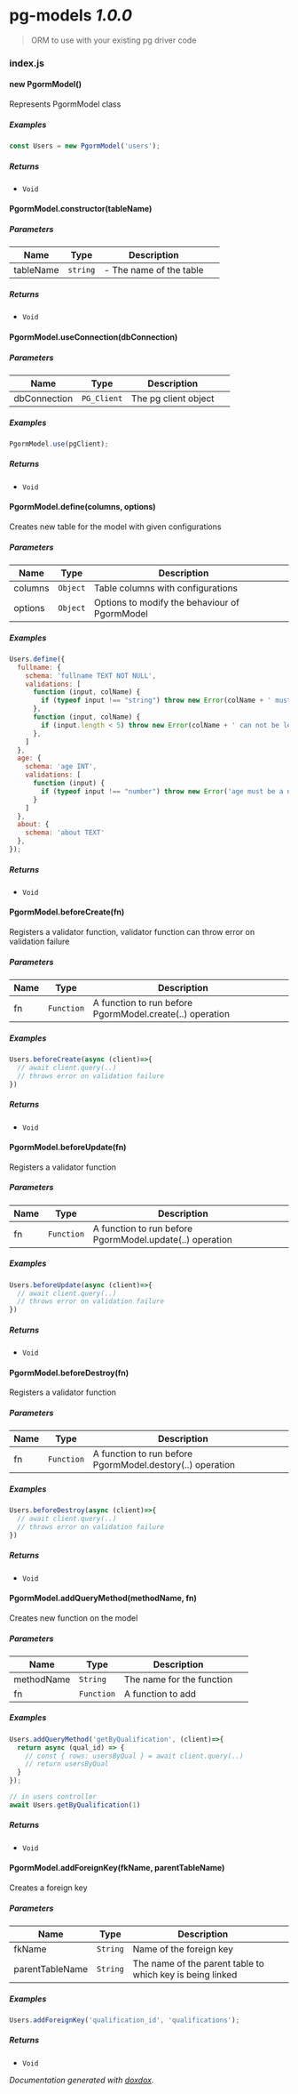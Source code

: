 # pg-models *1.0.0*

> ORM to use with your existing pg driver code


### index.js


#### new PgormModel() 

Represents PgormModel class






##### Examples

```javascript
const Users = new PgormModel('users');
```


##### Returns


- `Void`



#### PgormModel.constructor(tableName) 






##### Parameters

| Name | Type | Description |  |
| ---- | ---- | ----------- | -------- |
| tableName | `string`  | - The name of the table | &nbsp; |




##### Returns


- `Void`



#### PgormModel.useConnection(dbConnection) 






##### Parameters

| Name | Type | Description |  |
| ---- | ---- | ----------- | -------- |
| dbConnection | `PG_Client`  | The pg client object | &nbsp; |




##### Examples

```javascript
PgormModel.use(pgClient);
```


##### Returns


- `Void`



#### PgormModel.define(columns, options) 

Creates new table for the model with given configurations




##### Parameters

| Name | Type | Description |  |
| ---- | ---- | ----------- | -------- |
| columns | `Object`  | Table columns with configurations | &nbsp; |
| options | `Object`  | Options to modify the behaviour of PgormModel | &nbsp; |




##### Examples

```javascript
Users.define({
  fullname: {
    schema: 'fullname TEXT NOT NULL',
    validations: [
      function (input, colName) {
        if (typeof input !== "string") throw new Error(colName + ' must be a string')
      },
      function (input, colName) {
        if (input.length < 5) throw new Error(colName + ' can not be less than 5 char')
      },
    ]
  },
  age: {
    schema: 'age INT',
    validations: [
      function (input) {
        if (typeof input !== "number") throw new Error('age must be a number')
      }
    ]
  },
  about: {
    schema: 'about TEXT'
  },
});
```


##### Returns


- `Void`



#### PgormModel.beforeCreate(fn) 

Registers a validator function, validator function can throw error on validation failure




##### Parameters

| Name | Type | Description |  |
| ---- | ---- | ----------- | -------- |
| fn | `Function`  | A function to run before PgormModel.create(..) operation | &nbsp; |




##### Examples

```javascript
Users.beforeCreate(async (client)=>{
  // await client.query(..)
  // throws error on validation failure
})
```


##### Returns


- `Void`



#### PgormModel.beforeUpdate(fn) 

Registers a validator function




##### Parameters

| Name | Type | Description |  |
| ---- | ---- | ----------- | -------- |
| fn | `Function`  | A function to run before PgormModel.update(..) operation | &nbsp; |




##### Examples

```javascript
Users.beforeUpdate(async (client)=>{
  // await client.query(..)
  // throws error on validation failure
})
```


##### Returns


- `Void`



#### PgormModel.beforeDestroy(fn) 

Registers a validator function




##### Parameters

| Name | Type | Description |  |
| ---- | ---- | ----------- | -------- |
| fn | `Function`  | A function to run before PgormModel.destory(..) operation | &nbsp; |




##### Examples

```javascript
Users.beforeDestroy(async (client)=>{
  // await client.query(..)
  // throws error on validation failure
})
```


##### Returns


- `Void`



#### PgormModel.addQueryMethod(methodName, fn) 

Creates new function on the model




##### Parameters

| Name | Type | Description |  |
| ---- | ---- | ----------- | -------- |
| methodName | `String`  | The name for the function | &nbsp; |
| fn | `Function`  | A function to add | &nbsp; |




##### Examples

```javascript
Users.addQueryMethod('getByQualification', (client)=>{
  return async (qual_id) => {
    // const { rows: usersByQual } = await client.query(..)
    // return usersByQual
  }
});

// in users controller
await Users.getByQualification(1)
```


##### Returns


- `Void`



#### PgormModel.addForeignKey(fkName, parentTableName) 

Creates a foreign key




##### Parameters

| Name | Type | Description |  |
| ---- | ---- | ----------- | -------- |
| fkName | `String`  | Name of the foreign key | &nbsp; |
| parentTableName | `String`  | The name of the parent table to which key is being linked | &nbsp; |




##### Examples

```javascript
Users.addForeignKey('qualification_id', 'qualifications');
```


##### Returns


- `Void`




*Documentation generated with [doxdox](https://github.com/neogeek/doxdox).*
